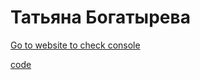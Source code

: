 # Taтьяна Богатырева

[Go to website to check console](https://tati1129.github.io/JavaScript/hw_10_10/index.html)

[code](https://github.com/tati1129/JavaScript/blob/master/hw_10_10/script.js)

